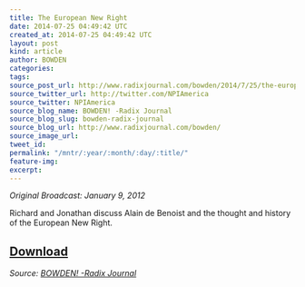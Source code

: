 ```yaml
---
title: The European New Right
date: 2014-07-25 04:49:42 UTC
created_at: 2014-07-25 04:49:42 UTC
layout: post
kind: article
author: BOWDEN
categories: 
tags: 
source_post_url: http://www.radixjournal.com/bowden/2014/7/25/the-european-new-right
source_twitter_url: http://twitter.com/NPIAmerica
source_twitter: NPIAmerica
source_blog_name: BOWDEN! -Radix Journal
source_blog_slug: bowden-radix-journal
source_blog_url: http://www.radixjournal.com/bowden/
source_image_url: 
tweet_id: 
permalink: "/mntr/:year/:month/:day/:title/"
feature-img: 
excerpt: 
---
```

<p><em>Original Broadcast: January 9, 2012</em>  </p>

<p>Richard and Jonathan discuss Alain de Benoist and the thought and history of the European New Right.</p>



<h2><a href="https://soundcloud.com/radixjournal/the-european-new-right">Download</a></h2><div class="">
    <i>Source: <a href="http://www.radixjournal.com/bowden/">BOWDEN! -Radix Journal</a></i>
</div>
